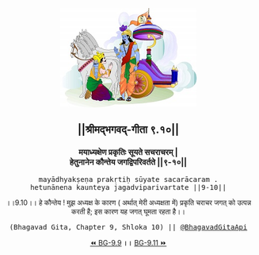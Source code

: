 <center><img src="../../asset/BG.png" alt="#API #bhagavadgitaapi #slok #nodejs #js #api #gitaapi #krishna #hinduism #vedic #ISKCON #shreemadbhagavadgita #technology"/>
<h2>||श्रीमद्‍भगवद्‍-गीता ९.१०||</h2>
<h3>मयाध्यक्षेण प्रकृतिः सूयते सचराचरम् |<br/>हेतुनानेन कौन्तेय जगद्विपरिवर्तते ||९-१०||</h3>
<pre>mayādhyakṣeṇa prakṛtiḥ sūyate sacarācaram .<br/>hetunānena kaunteya jagadviparivartate ||9-10||</pre>
<p>।।9.10।। हे कौन्तेय ! मुझ अध्यक्ष के कारण ( अर्थात् मेरी अध्यक्षता में) प्रकृति चराचर जगत् को उत्पन्न करती है; इस कारण यह जगत् घूमता रहता है।।</p>
<pre>(Bhagavad Gita, Chapter 9, Shloka 10) || <a href="https://twitter.com/bhagavadgitaapi">@BhagavadGitaApi</a></pre><a href="../../9/9">⏪  BG-9.9</a><b>        ।।        </b><a href="../../9/11">BG-9.11  ⏩</a></center></center>